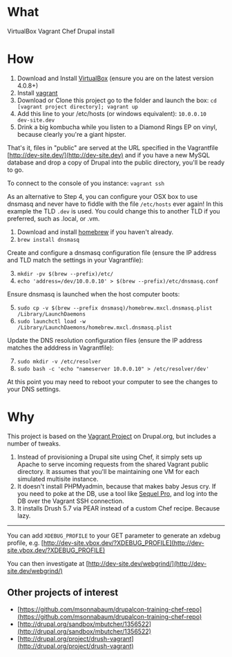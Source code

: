 # What
VirtualBox Vagrant Chef Drupal install


# How
1. Download and Install [VirtualBox](http://www.virtualbox.org/) (ensure you are on the latest version 4.0.8+)
2. Install [vagrant](http://vagrantup.com/v1/docs/getting-started/index.html)
3. Download or Clone this project go to the folder and launch the box:
    `cd [vagrant project directory];
    vagrant up`
4. Add this line to your /etc/hosts (or windows equivalent):
    `10.0.0.10        dev-site.dev`
5. Drink a big kombucha while you listen to a Diamond Rings EP on vinyl, because clearly you're a giant hipster.

That's it, files in "public" are served at the URL specified in the Vagrantfile [http://dev-site.dev/](http://dev-site.dev) and if you have a new MySQL database and drop a copy of Drupal into the public directory, you'll be ready to go.

To connect to the console of you instance:
    `vagrant ssh` 

As an alternative to Step 4, you can configure your OSX box to use dnsmasq and never have to fiddle with the file `/etc/hosts` ever again! In this example the TLD `.dev` is used. You could change this to another TLD if you preferred, such as .local, or .vm.

1. Download and install [homebrew](http://brew.sh) if you haven't already. 
2. `brew install dnsmasq`

Create and configure a dnsmasq configuration file (ensure the IP address and TLD match the settings in your Vagrantfile):

3. `mkdir -pv $(brew --prefix)/etc/`
4. `echo 'address=/dev/10.0.0.10' > $(brew --prefix)/etc/dnsmasq.conf`

Ensure dnsmasq is launched when the host computer boots:

5. `sudo cp -v $(brew --prefix dnsmasq)/homebrew.mxcl.dnsmasq.plist /Library/LaunchDaemons`
6. `sudo launchctl load -w /Library/LaunchDaemons/homebrew.mxcl.dnsmasq.plist`

Update the DNS resolution configuration files (ensure the IP address matches the adddress in Vagrantfile):

7. `sudo mkdir -v /etc/resolver`
8. `sudo bash -c 'echo "nameserver 10.0.0.10" > /etc/resolver/dev'`

At this point you may need to reboot your computer to see the changes to your DNS settings.
 
# Why
This project is based on the [Vagrant Project](http://drupal.org/project/vagrant) on Drupal.org, but includes a number of tweaks.

1. Instead of provisioning a Drupal site using Chef, it simply sets up Apache to serve incoming requests from the shared Vagrant public directory. It assumes that you'll be maintaining one VM for each simulated multisite instance.
2. It doesn't install PHPMyadmin, because that makes baby Jesus cry. If you need to poke at the DB, use a tool like [Sequel Pro](http://www.sequelpro.com/), and log into the DB over the Vagrant SSH connection.
3. It installs Drush 5.7 via PEAR instead of a custom Chef recipe. Because lazy.

--------

You can add `XDEBUG_PROFILE` to your GET parameter to generate an xdebug profile, e.g. [http://dev-site.vbox.dev/?XDEBUG_PROFILE](http://dev-site.vbox.dev/?XDEBUG_PROFILE)

You can then investigate at [http://dev-site.dev/webgrind/](http://dev-site.dev/webgrind/)


## Other projects of interest

*  [https://github.com/msonnabaum/drupalcon-training-chef-repo](https://github.com/msonnabaum/drupalcon-training-chef-repo)
*  [http://drupal.org/sandbox/mbutcher/1356522](http://drupal.org/sandbox/mbutcher/1356522)
*  [http://drupal.org/project/drush-vagrant](http://drupal.org/project/drush-vagrant)
